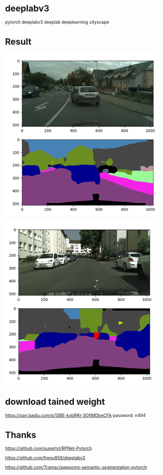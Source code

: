 # deeplabv3
pytorch  deeplabv3  deeplab   deeplearning  cityscape



# Result
![](https://github.com/AI-liu/deeplabv3/blob/master/111.png)

![](https://github.com/AI-liu/deeplabv3/blob/master/222.png)

# download tained weight
https://pan.baidu.com/s/13BE-kxbRKt-3OflMDbeCFA    password: n494 

# Thanks 
https://github.com/superlxt/RPNet-Pytorch

https://github.com/fregu856/deeplabv3

https://github.com/Tramac/awesome-semantic-segmentation-pytorch


